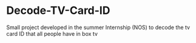 # Decode-TV-Card-ID
Small project developed in the summer Internship (NOS) to decode the tv card ID that all people have in box tv
